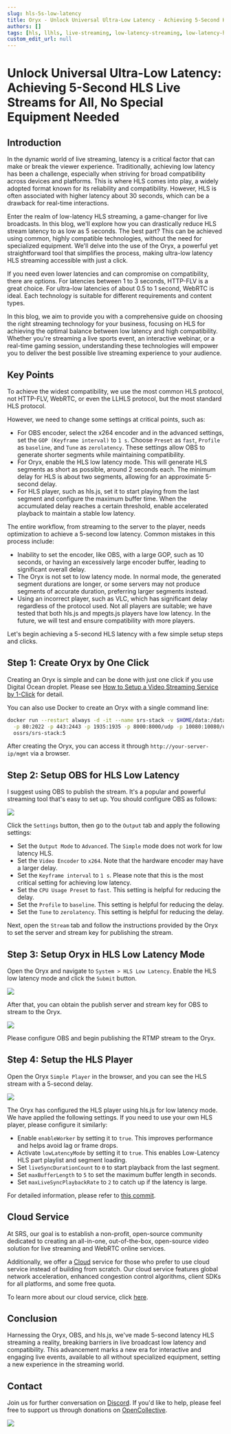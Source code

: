 ```yaml
---
slug: hls-5s-low-latency
title: Oryx - Unlock Universal Ultra-Low Latency - Achieving 5-Second HLS Live Streams for All - No Special Equipment Needed
authors: []
tags: [hls, llhls, live-streaming, low-latency-streaming, low-latency-hls]
custom_edit_url: null
---
```


# Unlock Universal Ultra-Low Latency: Achieving 5-Second HLS Live Streams for All, No Special Equipment Needed

## Introduction

In the dynamic world of live streaming, latency is a critical factor that can make or break the viewer experience. 
Traditionally, achieving low latency has been a challenge, especially when striving for broad compatibility across 
devices and platforms. This is where HLS comes into play, a widely adopted format known for its reliability and 
compatibility. However, HLS is often associated with higher latency about 30 seconds, which can be a drawback for 
real-time interactions.

<!--truncate-->

Enter the realm of low-latency HLS streaming, a game-changer for live broadcasts. In this blog, we'll explore how 
you can drastically reduce HLS stream latency to as low as 5 seconds. The best part? This can be achieved using 
common, highly compatible technologies, without the need for specialized equipment. We'll delve into the use of 
the Oryx, a powerful yet straightforward tool that simplifies the process, making ultra-low latency HLS 
streaming accessible with just a click.

If you need even lower latencies and can compromise on compatibility, there are options. For latencies between 
1 to 3 seconds, HTTP-FLV is a great choice. For ultra-low latencies of about 0.5 to 1 second, WebRTC is ideal. 
Each technology is suitable for different requirements and content types.

In this blog, we aim to provide you with a comprehensive guide on choosing the right streaming technology for your 
business, focusing on HLS for achieving the optimal balance between low latency and high compatibility. Whether 
you're streaming a live sports event, an interactive webinar, or a real-time gaming session, understanding these 
technologies will empower you to deliver the best possible live streaming experience to your audience.

## Key Points

To achieve the widest compatibility, we use the most common HLS protocol, not HTTP-FLV, WebRTC, or even the LLHLS 
protocol, but the most standard HLS protocol.

However, we need to change some settings at critical points, such as:

* For OBS encoder, select the x264 encoder and in the advanced settings, set the `GOP (Keyframe interval)` to `1 s`. Choose `Preset` as `fast`, `Profile` as `baseline`, and `Tune` as `zerolatency`. These settings allow OBS to generate shorter segments while maintaining compatibility.
* For Oryx, enable the HLS low latency mode. This will generate HLS segments as short as possible, around 2 seconds each. The minimum delay for HLS is about two segments, allowing for an approximate 5-second delay.
* For HLS player, such as hls.js, set it to start playing from the last segment and configure the maximum buffer time. When the accumulated delay reaches a certain threshold, enable accelerated playback to maintain a stable low latency.

The entire workflow, from streaming to the server to the player, needs optimization to achieve a 5-second low 
latency. Common mistakes in this process include:

* Inability to set the encoder, like OBS, with a large GOP, such as 10 seconds, or having an excessively large encoder buffer, leading to significant overall delay.
* The Oryx is not set to low latency mode. In normal mode, the generated segment durations are longer, or some servers may not produce segments of accurate duration, preferring larger segments instead.
* Using an incorrect player, such as VLC, which has significant delay regardless of the protocol used. Not all players are suitable; we have tested that both hls.js and mpegts.js players have low latency. In the future, we will test and ensure compatibility with more players.

Let's begin achieving a 5-second HLS latency with a few simple setup steps and clicks.

## Step 1: Create Oryx by One Click

Creating an Oryx is simple and can be done with just one click if you use Digital Ocean droplet.
Please see [How to Setup a Video Streaming Service by 1-Click](./2022-04-09-SRS-Stack-Tutorial.md) for detail.

You can also use Docker to create an Oryx with a single command line:

```bash
docker run --restart always -d -it --name srs-stack -v $HOME/data:/data \
  -p 80:2022 -p 443:2443 -p 1935:1935 -p 8000:8000/udp -p 10080:10080/udp \
  ossrs/srs-stack:5
```

After creating the Oryx, you can access it through `http://your-server-ip/mgmt` via a browser.

## Step 2: Setup OBS for HLS Low Latency

I suggest using OBS to publish the stream. It's a popular and powerful streaming tool that's easy to set up. 
You should configure OBS as follows:

![](/img/blog-2024-01-06-01.png)

Click the `Settings` button, then go to the `Output` tab and apply the following settings:

* Set the `Output Mode` to `Advanced`. The `Simple` mode does not work for low latency HLS.
* Set the `Video Encoder` to `x264`. Note that the hardware encoder may have a larger delay.
* Set the `Keyframe interval` to `1 s`. Please note that this is the most critical setting for achieving low latency.
* Set the `CPU Usage Preset` to `fast`. This setting is helpful for reducing the delay.
* Set the `Profile` to `baseline`. This setting is helpful for reducing the delay.
* Set the `Tune` to `zerolatency`. This setting is helpful for reducing the delay.

Next, open the `Stream` tab and follow the instructions provided by the Oryx to set the server and 
stream key for publishing the stream.

## Step 3: Setup Oryx in HLS Low Latency Mode

Open the Oryx and navigate to `System > HLS Low Latency`. Enable the HLS low latency mode and 
click the `Submit` button.

![](/img/blog-2024-01-06-02.png)

After that, you can obtain the publish server and stream key for OBS to stream to the Oryx.

![](/img/blog-2024-01-06-03.png)

Please configure OBS and begin publishing the RTMP stream to the Oryx.

## Step 4: Setup the HLS Player

Open the Oryx `Simple Player` in the browser, and you can see the HLS stream with a 5-second delay.

![](/img/blog-2024-01-06-04.png)

The Oryx has configured the HLS player using hls.js for low latency mode. We have applied the following 
settings. If you need to use your own HLS player, please configure it similarly:

* Enable `enableWorker` by setting it to `true`. This improves performance and helps avoid lag or frame drops.
* Activate `lowLatencyMode` by setting it to `true`. This enables Low-Latency HLS part playlist and segment loading.
* Set `liveSyncDurationCount` to `0` to start playback from the last segment.
* Set `maxBufferLength` to `5` to set the maximum buffer length in seconds.
* Set `maxLiveSyncPlaybackRate` to `2` to catch up if the latency is large.

For detailed information, please refer to [this commit](https://github.com/ossrs/srs-stack/commit/a6b709f516da3c7f36f5c3c599142296148187ee#diff-06095ca53f7d88e4f592f1a432030f541adf2060cb2dfc6c4efd86cd9f074820R40).

## Cloud Service

At SRS, our goal is to establish a non-profit, open-source community dedicated to creating an all-in-one,
out-of-the-box, open-source video solution for live streaming and WebRTC online services.

Additionally, we offer a [Cloud](../cloud) service for those who prefer to use cloud service instead of building from
scratch. Our cloud service features global network acceleration, enhanced congestion control algorithms,
client SDKs for all platforms, and some free quota.

To learn more about our cloud service, click [here](../cloud).

## Conclusion

Harnessing the Oryx, OBS, and hls.js, we've made 5-second latency HLS streaming a reality, breaking barriers in live 
broadcast low latency and compatibility. This advancement marks a new era for interactive and engaging 
live events, available to all without specialized equipment, setting a new experience in the streaming world.

## Contact

Join us for further conversation on [Discord](https://discord.gg/bQUPDRqy79). If you'd like to help, please 
feel free to support us through donations on [OpenCollective](https://opencollective.com/srs-server).

![](https://ossrs.io/gif/v1/sls.gif?site=ossrs.io&path=/lts/blog-en/2024-01-06-HLS-5s-Low-Latency)
